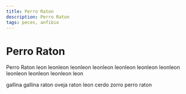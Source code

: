```yaml
---
title: Perro Raton
description: Perro Raton
tags: peces, anfibio
---
```


# Perro Raton

Perro Raton leon leonleon leonleon leonleon leonleon leonleon leonleon leonleon leonleon leonleon leon

gallina gallina raton oveja raton leon cerdo zorro perro raton
